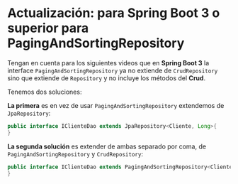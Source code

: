 # Actualización: para Spring Boot 3 o superior para PagingAndSortingRepository

Tengan en cuenta para los siguientes videos que en **Spring Boot 3** la interface `PagingAndSortingRepository` ya no extiende de `CrudRepository` sino que extiende de `Repository` y no incluye los métodos del **Crud**.

Tenemos dos soluciones:

**La primera** es en vez de usar `PagingAndSortingRepository` extendemos de `JpaRepository`:

```java
public interface IClienteDao extends JpaRepository<Cliente, Long>{
}
```

**La segunda solución** es extender de ambas separado por coma, de `PagingAndSortingRepository` y `CrudRepository`:

```java
public interface IClienteDao extends PagingAndSortingRepository<Cliente, Long>, CrudRepository<Cliente, Long>{
}
```
